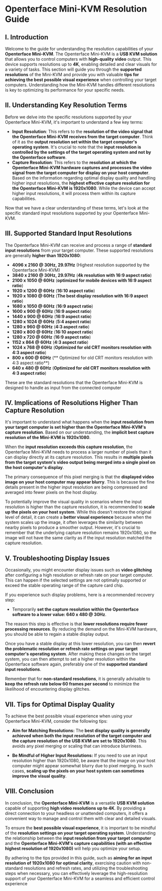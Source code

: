 # Openterface Mini-KVM Resolution Guide

## **I. Introduction**

Welcome to the guide for understanding the resolution capabilities of your **Openterface Mini-KVM**. The Openterface Mini-KVM is a **USB KVM solution** that allows you to control computers with **high-quality video** output. This device supports resolutions up to **4K**, enabling detailed and clear visuals for a variety of tasks. This section will guide you through the **supported resolutions** of the Mini-KVM and provide you with valuable **tips for achieving the best possible visual experience** when controlling your target computers. Understanding how the Mini-KVM handles different resolutions is key to optimizing its performance for your specific needs.

## **II. Understanding Key Resolution Terms**  
Before we delve into the specific resolutions supported by your Openterface Mini-KVM, it's important to understand a few key terms:

* **Input Resolution**: This refers to the **resolution of the video signal that the Openterface Mini-KVM receives from the target computer**. Think of it as the **output resolution set within the target computer's operating system**. It's crucial to note that the **input resolution is controlled by the settings of the target operating system and not by the Openterface software**.  
* **Capture Resolution**: This refers to the **resolution at which the Openterface Mini-KVM hardware captures and processes the video signal from the target computer for display on your host computer**. Based on the information regarding optimal display quality and handling higher input resolutions, the **highest effective capture resolution for the Openterface Mini-KVM is 1920x1080**. While the device can accept higher input resolutions, it will process them within its capture capabilities.

Now that we have a clear understanding of these terms, let's look at the specific standard input resolutions supported by your Openterface Mini-KVM.

## **III. Supported Standard Input Resolutions**  
The Openterface Mini-KVM can receive and process a range of **standard input resolutions** from your target computer. These supported resolutions are generally **higher than 1920x1080**:

* **4096 x 2160 @ 30Hz, 29.97Hz** (Highest resolution supported by the Openterface Mini-KVM)  
* **3840 x 2160 @ 30Hz, 29.97Hz** (**4k resolution with 16:9 aspect ratio**)  
* **2100 x 1050 @ 60Hz** (**optimized for mobile devices with 16:9 aspect ratio**)  
* **1920 x 1200 @ 60Hz** (**16:10 aspect ratio**) 
* **1920 x 1080 @ 60Hz** (**The best display resolution with 16:9 aspect ratio**)
* **1680 x 1050 @ 60Hz** (**16:9 aspect ratio**)  
* **1600 x 900 @ 60Hz** (**16:9 aspect ratio**)  
* **1440 x 900 @ 60Hz** (**16:9 aspect ratio**)  
* **1280 x 1024 @ 60Hz** (**5:4 aspect ratio**)  
* **1280 x 960 @ 60Hz** (**4:3 aspect ratio**)  
* **1280 x 800 @ 60Hz** (**16:10 aspect ratio**)  
* **1280 x 720 @ 60Hz** (**16:9 aspect ratio**)  
* **1152 x 864 @ 60Hz** (**4:3 aspect ratio**)  
* **1024 x 768 @ 60Hz** (**Optimized for old CRT monitors resolution with 4:3 aspect ratio**)  
* **800 x 600 @ 60Hz** (**  Optimized for old CRT monitors resolution with 4:3 aspect ratio**)  
* **640 x 480 @ 60Hz** (**Optimized for old CRT monitors resolution with 4:3 aspect ratio**)  

These are the standard resolutions that the Openterface Mini-KVM is designed to handle as input from the connected computer

## **IV. Implications of Resolutions Higher Than Capture Resolution**

It's important to understand what happens when the **input resolution from your target computer is set higher than the Openterface Mini-KVM's capture resolution**. Based on our understanding, the **implicit best capture resolution of the Mini-KVM is 1920x1080**.

When the **input resolution exceeds this capture resolution**, the Openterface Mini-KVM needs to process a larger number of pixels than it can display directly at its capture resolution. This results in **multiple pixels from the target system's video output being merged into a single pixel on the host computer's display**.

The primary consequence of this pixel merging is that the **displayed video image on your host computer may appear blurry**. This is because the fine details present in the higher input resolution are being compressed and averaged into fewer pixels on the host display.

To potentially improve the visual quality in scenarios where the input resolution is higher than the capture resolution, it is recommended to **scale up the pixels on your host system**. While this doesn't restore the original level of detail, it can create a **better visual experience** because when the system scales up the image, it often leverages the similarity between nearby pixels to produce a smoother output. However, it's crucial to remember that the underlying capture resolution remains 1920x1080, so the image will not have the same clarity as if the input resolution matched the capture resolution.

## **V. Troubleshooting Display Issues**

Occasionally, you might encounter display issues such as **video glitching** after configuring a high resolution or refresh rate on your target computer. This can happen if the selected settings are not optimally supported or exceed the stable operating range of the capture card chip.

If you experience such display problems, here is a recommended recovery step:

* Temporarily **set the capture resolution within the Openterface software to a lower value: 640 x 480 @ 30Hz**.

The reason this step is effective is that **lower resolutions require fewer processing resources**. By reducing the demand on the Mini-KVM hardware, you should be able to regain a stable display output.

Once you have a stable display at this lower resolution, you can then **revert the problematic resolution or refresh rate settings on your target computer's operating system**. After making these changes on the target system, you can then attempt to set a higher resolution within the Openterface software again, preferably one of the **supported standard input resolutions**.

Remember that for **non-standard resolutions**, it is generally advisable to **keep the refresh rate below 60 frames per second** to minimize the likelihood of encountering display glitches.

## **VII. Tips for Optimal Display Quality**

To achieve the best possible visual experience when using your Openterface Mini-KVM, consider the following tips:

* **Aim for Matching Resolutions:** The **best display quality is generally achieved when both the input resolution of the target computer and the capture resolution of the USB KVM are set to 1920x1080**. This avoids any pixel merging or scaling that can introduce blurriness.

* **Be Mindful of Higher Input Resolutions:** If you need to use an input resolution higher than 1920x1080, be aware that the image on your host computer might appear somewhat blurry due to pixel merging. In such cases, **scaling up the pixels on your host system can sometimes improve the visual quality**.

## **VIII. Conclusion**

In conclusion, the **Openterface Mini-KVM** is a versatile **USB KVM solution** capable of supporting **high video resolutions up to 4K**. By providing a direct connection to your headless or unattended computers, it offers a convenient way to manage and control them with clear and detailed visuals.

To ensure the **best possible visual experience**, it is important to be mindful of the **resolution settings on your target operating system**. Understanding the relationship between the **input resolution from your target computer** and the **Openterface Mini-KVM's capture capabilities (with an effective highest resolution of 1920x1080)** will help you optimize your setup.

By adhering to the tips provided in this guide, such as **aiming for an input resolution of 1920x1080 for optimal clarity**, exercising caution with non-standard resolutions and refresh rates, and utilizing the troubleshooting steps when necessary, you can effectively leverage the high-resolution support of your Openterface Mini-KVM for a seamless and efficient control experience

